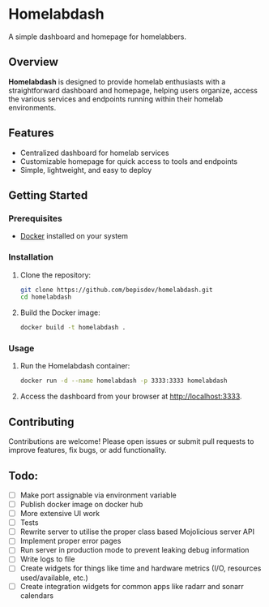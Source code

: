 # Homelabdash

A simple dashboard and homepage for homelabbers.

## Overview

**Homelabdash** is designed to provide homelab enthusiasts with a straightforward dashboard and homepage, helping users organize, access the various services and endpoints running within their homelab environments.

## Features

- Centralized dashboard for homelab services
- Customizable homepage for quick access to tools and endpoints
- Simple, lightweight, and easy to deploy

## Getting Started

### Prerequisites

- [Docker](https://www.docker.com/) installed on your system

### Installation

1. Clone the repository:
   ```sh
   git clone https://github.com/bepisdev/homelabdash.git
   cd homelabdash
   ```

2. Build the Docker image:
   ```sh
   docker build -t homelabdash .
   ```

### Usage

1. Run the Homelabdash container:
   ```sh
   docker run -d --name homelabdash -p 3333:3333 homelabdash
   ```
2. Access the dashboard from your browser at [http://localhost:3333](http://localhost:3333).

## Contributing

Contributions are welcome! Please open issues or submit pull requests to improve features, fix bugs, or add functionality.

## Todo:

- [ ] Make port assignable via environment variable
- [ ] Publish docker image on docker hub
- [ ] More extensive UI work
- [ ] Tests
- [ ] Rewrite server to utilise the proper class based Mojolicious server API
- [ ] Implement proper error pages
- [ ] Run server in production mode to prevent leaking debug information
- [ ] Write logs to file
- [ ] Create widgets for things like time and hardware metrics (I/O, resources used/available, etc.)
- [ ] Create integration widgets for common apps like radarr and sonarr calendars
